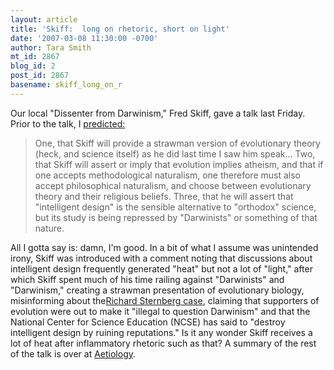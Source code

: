 ```yaml
---
layout: article
title: 'Skiff:  long on rhetoric, short on light'
date: '2007-03-08 11:30:00 -0700'
author: Tara Smith
mt_id: 2867
blog_id: 2
post_id: 2867
basename: skiff_long_on_r
---
```

Our local "Dissenter from Darwinism," Fred Skiff, gave a talk last Friday.  Prior to the talk, I [predicted:](http://scienceblogs.com/aetiology/2007/02/skiff.php)

> One, that Skiff will provide a strawman version of evolutionary theory (heck, and science itself) as he did last time I saw him speak... Two, that Skiff will assert or imply that evolution implies atheism, and that if one accepts methodological naturalism, one therefore must also accept philosophical naturalism, and choose between evolutionary theory and their religious beliefs. Three, that he will assert that "intelligent design" is the sensible alternative to "orthodox" science, but its study is being repressed by "Darwinists" or something of that nature.

All I gotta say is:  damn, I'm good. In a bit of what I assume was unintended irony, Skiff was introduced with a comment noting that discussions about intelligent design frequently generated "heat" but not a lot of "light," after which Skiff spent much of his time railing against "Darwinists" and "Darwinism," creating a strawman presentation of evolutionary biology, misinforming about the[Richard Sternberg case](http://www.pandasthumb.org/archives/2005/08/sternberg_and_t.html), claiming that supporters of evolution were out to make it "illegal to question Darwinism" and that the National Center for Science Education (NCSE) has said to "destroy intelligent design by ruining reputations."  Is it any wonder Skiff receives a lot of heat after inflammatory rhetoric such as that?  A summary of the rest of the talk is over at [Aetiology](http://scienceblogs.com/aetiology/2007/03/skiff_long_on_rhetoric_short_o.php).
